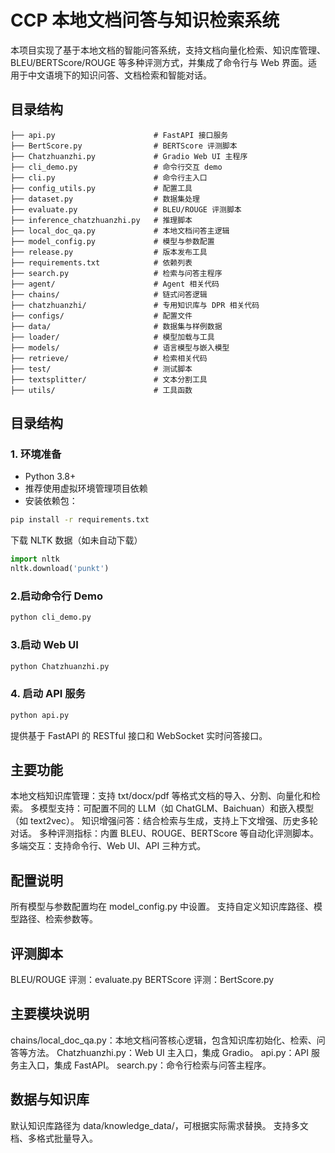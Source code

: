 # CCP 本地文档问答与知识检索系统

本项目实现了基于本地文档的智能问答系统，支持文档向量化检索、知识库管理、BLEU/BERTScore/ROUGE 等多种评测方式，并集成了命令行与 Web 界面。适用于中文语境下的知识问答、文档检索和智能对话。

## 目录结构

```plaintext
├── api.py                      # FastAPI 接口服务
├── BertScore.py                # BERTScore 评测脚本
├── Chatzhuanzhi.py             # Gradio Web UI 主程序
├── cli_demo.py                 # 命令行交互 demo
├── cli.py                      # 命令行主入口
├── config_utils.py             # 配置工具
├── dataset.py                  # 数据集处理
├── evaluate.py                 # BLEU/ROUGE 评测脚本
├── inference_chatzhuanzhi.py   # 推理脚本
├── local_doc_qa.py             # 本地文档问答主逻辑
├── model_config.py             # 模型与参数配置
├── release.py                  # 版本发布工具
├── requirements.txt            # 依赖列表
├── search.py                   # 检索与问答主程序
├── agent/                      # Agent 相关代码
├── chains/                     # 链式问答逻辑
├── chatzhuanzhi/               # 专用知识库与 DPR 相关代码
├── configs/                    # 配置文件
├── data/                       # 数据集与样例数据
├── loader/                     # 模型加载与工具
├── models/                     # 语言模型与嵌入模型
├── retrieve/                   # 检索相关代码
├── test/                       # 测试脚本
├── textsplitter/               # 文本分割工具
├── utils/                      # 工具函数
```


## 目录结构

### 1. 环境准备

- Python 3.8+
- 推荐使用虚拟环境管理项目依赖
- 安装依赖包：

```bash
pip install -r requirements.txt
```

下载 NLTK 数据（如未自动下载）
```python
import nltk
nltk.download('punkt')
```

### 2.启动命令行 Demo 
```python
python cli_demo.py
```

### 3.启动 Web UI
```python
python Chatzhuanzhi.py
```

### 4. 启动 API 服务
```python
python api.py
```
提供基于 FastAPI 的 RESTful 接口和 WebSocket 实时问答接口。

## 主要功能
本地文档知识库管理：支持 txt/docx/pdf 等格式文档的导入、分割、向量化和检索。
多模型支持：可配置不同的 LLM（如 ChatGLM、Baichuan）和嵌入模型（如 text2vec）。
知识增强问答：结合检索与生成，支持上下文增强、历史多轮对话。
多种评测指标：内置 BLEU、ROUGE、BERTScore 等自动化评测脚本。
多端交互：支持命令行、Web UI、API 三种方式。

## 配置说明
所有模型与参数配置均在 model_config.py 中设置。
支持自定义知识库路径、模型路径、检索参数等。

## 评测脚本
BLEU/ROUGE 评测：evaluate.py
BERTScore 评测：BertScore.py

## 主要模块说明
chains/local_doc_qa.py：本地文档问答核心逻辑，包含知识库初始化、检索、问答等方法。
Chatzhuanzhi.py：Web UI 主入口，集成 Gradio。
api.py：API 服务主入口，集成 FastAPI。
search.py：命令行检索与问答主程序。

## 数据与知识库
默认知识库路径为 data/knowledge_data/，可根据实际需求替换。
支持多文档、多格式批量导入。